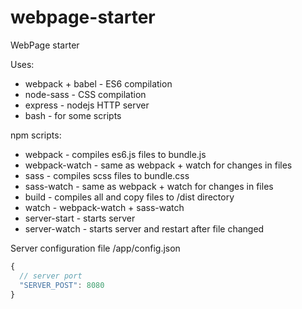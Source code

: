 # webpage-starter
WebPage starter

Uses:
 - webpack + babel - ES6 compilation
 - node-sass - CSS compilation
 - express - nodejs HTTP server
 - bash - for some scripts
 
npm scripts:
- webpack - compiles es6.js files to bundle.js
- webpack-watch - same as webpack + watch for changes in files
- sass - compiles scss files to bundle.css
- sass-watch - same as webpack + watch for changes in files
- build - compiles all and copy files to /dist directory
- watch - webpack-watch + sass-watch
- server-start - starts server
- server-watch - starts server and restart after file changed
 
Server configuration file /app/config.json

```javascript
{
  // server port
  "SERVER_POST": 8080
}
```
